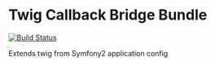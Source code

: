 Twig Callback Bridge Bundle
===========================

[![Build Status](https://travis-ci.org/covex-nn/TwigCallbackBridgeBundle.svg)](https://travis-ci.org/covex-nn/TwigCallbackBridgeBundle)

Extends twig from Symfony2 application config
